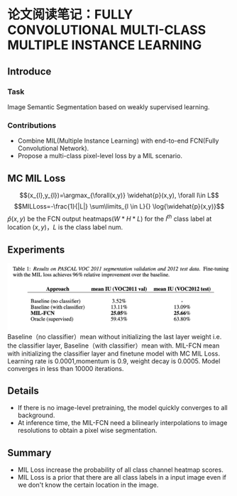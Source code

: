 # 论文阅读笔记：FULLY CONVOLUTIONAL MULTI-CLASS MULTIPLE INSTANCE LEARNING

## Introduce
### Task
Image Semantic Segmentation based on weakly supervised learning.
### Contributions
* Combine MIL(Multiple Instance Learning) with end-to-end FCN(Fully Convolutional Network).
* Propose a multi-class pixel-level loss by a MIL scenario.

## MC MIL Loss
$$(x_{l},y_{l})=\argmax_{\forall(x,y)} \widehat{p}(x,y), \forall l\in L$$
$$MILLoss=-\frac{1}{|L|} \sum\limits_{l \in L}{} \log{\widehat{p}(x,y)}$$
$\widehat{p}(x,y)$ be the FCN output heatmaps($W*H*L$) for the $l^{th}$ class label at location $(x,y)$，$L$ is the class label num.

## Experiments
![experiments](./experiments.png)
Baseline（no classifier）mean without initializing the last layer weight i.e. the classifier layer, Baseline（with classifier）mean with. MIL-FCN mean with initializing the classifier layer and finetune model with MC MIL Loss. Learning rate  is 0.0001,momentum is 0.9, weight decay is 0.0005. Model converges in less than 10000 iterations.

## Details
* If there is no image-level pretraining, the model quickly converges to all background.
* At inference time, the MIL-FCN need a bilinearly interpolations to image resolutions to obtain a pixel wise segmentation.

## Summary
* MIL Loss increase the probability of all class channel heatmap scores.
* MIL Loss is a prior that there are all class labels in a input image even if we don't know the certain location in the image.
